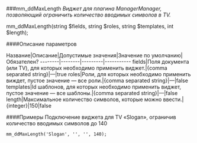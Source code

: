 ###mm_ddMaxLength
*Виджет для плагина ManagerManager, позволяющий ограничить количество вводимых символов в TV.*

mm_ddMaxLength(string $fields, string $roles, string $templates, int $length);

####Описание параметров

Название|Описание|Допустимые значения|Значение по умолчанию|Обязателен?
--------|--------|---------|-----------
fields|Поля документа (или TV), для которых необходимо применить виджет.|{comma separated string}|—|true
roles|Роли, для которых необходимо применить виждет, пустое значение — все роли.|{comma separated string}|—|false
templates|Id шаблонов, для которых необходимо применить виджет, пустое значение — все шаблоны.|{comma separated string}|—|false
length|Максимальное количество символов, которые можно ввести.|{integer}|150|false

####Примеры
Подключение виджета для TV «Slogan», ограничив количество вводимых символов до 140
	
	mm_ddMaxLength('Slogan', '', '', 140); 